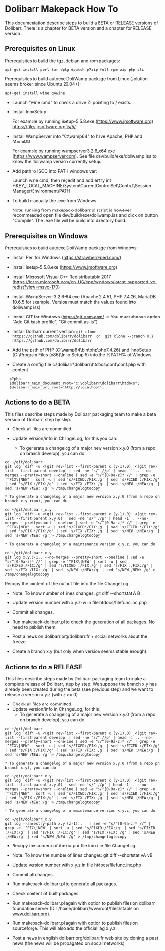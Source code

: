 # Dolibarr Makepack How To

This documentation describe steps to build a BETA or RELEASE versions of Dolibarr.
There is a chapter for BETA version and a chapter for RELEASE version.


## Prerequisites on Linux

Prerequisites to build the tgz, debian and rpm packages:

`apt-get install perl tar dpkg dpatch p7zip-full rpm zip php-cli`

Prerequisites to build autoexe DoliWamp package from Linux (solution seems broken since Ubuntu 20.04+):

`apt-get install wine q4wine`

* Launch "wine cmd" to check a drive Z: pointing to / exists.
* Install InnoSetup

  For example by running isetup-5.5.8.exe (https://www.jrsoftware.org)  https://files.jrsoftware.org/is/5/

* Install WampServer into "C:\wamp64" to have Apache, PHP and MariaDB

  For example by running wampserver3.2.6_x64.exe (https://www.wampserver.com).
See file dev/build/exe/doliwamp.iss to know the doliwamp version currently setup.

* Add path to ISCC into PATH windows var:

  Launch wine cmd, then regedit and add entry int HKEY_LOCAL_MACHINE\System\CurrentControlSet\Control\Session Manager\Environment\PATH

* To build manually the .exe from Windows

  Note: running from makepack-dolibarr.pl script is however recommended
  open file dev/build/exe/doliwamp.iss and click on button "Compile".
  The .exe file will be build into directory build.


## Prerequisites on Windows

Prerequisites to build autoexe DoliWamp package from Windows:

* Install Perl for Windows (https://strawberryperl.com/)
* Install isetup-5.5.8.exe (https://www.jrsoftware.org)
* Install Microsoft Visual C++ Redistributable 2017 (https://learn.microsoft.com/en-US/cpp/windows/latest-supported-vc-redist?view=msvc-170)
* Install WampServer-3.2.6-64.exe (Apache 2.4.51, PHP 7.4.26, MariaDB 10.6.5 for example. Version must match the values found into doliwamp.iss)
* Install GIT for Windows (https://git-scm.com/ => You must choose option "Add Git bash profile", "Git commit as-is")
* Install Dolibarr current version:
  `git clone https://github.com/dolibarr/dolibarr  or  git clone --branch X.Y https://github.com/dolibarr/dolibarr`

* Add the path of PHP (C:\wamp64\bin\php\php7.4.26) and InnoSetup (C:\Program Files (x86)\Inno Setup 5) into the %PATH% of Windows.

* Create a config file c:\dolibarr\dolibarr\htdocs\conf\conf.php with content

```
  <?php
  $dolibarr_main_document_root="c:\dolibarr\dolibarr\htdocs";
  $dolibarr_main_url_root='http://localhost';
```


## Actions to do a BETA

This files describe steps made by Dolibarr packaging team to make a beta version of Dolibarr, step by step.

* Check all files are committed.
* Update version/info in ChangeLog, for this you can:

    * To generate a changelog of a major new version x.y.0 (from a repo on branch develop), you can do

```
cd ~/git/dolibarr
git log `diff -u <(git rev-list --first-parent x.(y-1).0)  <(git rev-list --first-parent develop) | sed -ne 's/^ //p' | head -1`.. --no-merges --pretty=short --oneline | sed -e "s/^[0-9a-z]* //" | grep -e '^FIX\|NEW' | sort -u | sed 's/FIXED:/FIX:/g' | sed 's/FIXED :/FIX:/g' | sed 's/FIX :/FIX:/g' | sed 's/FIX /FIX: /g' | sed 's/NEW :/NEW:/g' | sed 's/NEW /NEW: /g' > /tmp/changelogtocopy
```

    * To generate a changelog of a major new version x.y.0 (from a repo on branch x.y repo), you can do

```
cd ~/git/dolibarr_x.y
git log `diff -u <(git rev-list --first-parent x.(y-1).0)  <(git rev-list --first-parent x.y.0) | sed -ne 's/^ //p' | head -1`.. --no-merges --pretty=short --oneline | sed -e "s/^[0-9a-z]* //" | grep -e '^FIX\|NEW' | sort -u | sed 's/FIXED:/FIX:/g' | sed 's/FIXED :/FIX:/g' | sed 's/FIX :/FIX:/g' | sed 's/FIX /FIX: /g' | sed 's/NEW :/NEW:/g' | sed 's/NEW /NEW: /g' > /tmp/changelogtocopy
```

    * To generate a changelog of a maintenance version x.y.z, you can do

```
cd ~/git/dolibarr_x.y
git log x.y.z-1.. --no-merges --pretty=short --oneline | sed -e "s/^[0-9a-z]* //" | grep -e '^FIX\|NEW' | sort -u | sed 's/FIXED:/FIX:/g' | sed 's/FIXED :/FIX:/g' | sed 's/FIX :/FIX:/g' | sed 's/FIX /FIX: /g' | sed 's/NEW :/NEW:/g' | sed 's/NEW /NEW: /g' > /tmp/changelogtocopy
```

Recopy the content of the output file into the file ChangeLog.
* Note: To know number of lines changes: git diff --shortstat A B
* Update version number with x.y.z-w in file htdocs/filefunc.inc.php
* Commit all changes.

* Run makepack-dolibarr.pl to check the generation of all packages. No need to publish them.

* Post a news on dolibarr.org/dolibarr.fr + social networks about the freeze

* Create a branch x.y (but only when version seems stable enough).


## Actions to do a RELEASE

This files describe steps made by Dolibarr packaging team to make a complete release of Dolibarr, step by step.
We suppose the branch x.y has already been created during the beta (see previous step) and we want to release a version x.y.z (with z >= 0)

* Check all files are committed.
* Update version/info in ChangeLog, for this:
    * To generate a changelog of a major new version x.y.0 (from a repo on branch develop), you can do

```
cd ~/git/dolibarr
git log `diff -u <(git rev-list --first-parent x.(y-1).0)  <(git rev-list --first-parent develop) | sed -ne 's/^ //p' | head -1`.. --no-merges --pretty=short --oneline | sed -e "s/^[0-9a-z]* //" | grep -e '^FIX\|NEW' | sort -u | sed 's/FIXED:/FIX:/g' | sed 's/FIXED :/FIX:/g' | sed 's/FIX :/FIX:/g' | sed 's/FIX /FIX: /g' | sed 's/NEW :/NEW:/g' | sed 's/NEW /NEW: /g' > /tmp/changelogtocopy
```

    * To generate a changelog of a major new version x.y.0 (from a repo pn branch x.y), you can do

```
cd ~/git/dolibarr_x.y
git log `diff -u <(git rev-list --first-parent x.(y-1).0)  <(git rev-list --first-parent x.y.0) | sed -ne 's/^ //p' | head -1`.. --no-merges --pretty=short --oneline | sed -e "s/^[0-9a-z]* //" | grep -e '^FIX\|NEW' | sort -u | sed 's/FIXED:/FIX:/g' | sed 's/FIXED :/FIX:/g' | sed 's/FIX :/FIX:/g' | sed 's/FIX /FIX: /g' | sed 's/NEW :/NEW:/g' | sed 's/NEW /NEW: /g' > /tmp/changelogtocopy
```

    * To generate a changelog of a maintenance version x.y.z, you can do

```
cd ~/git/dolibarr_x.y
git log --ancestry-path x.y.(z-1)..   | sed -e "s/^[0-9a-z]* //" | grep -e '^FIX\|NEW' | sort -u | sed 's/FIXED:/FIX:/g' | sed 's/FIXED :/FIX:/g' | sed 's/FIX :/FIX:/g' | sed 's/FIX /FIX: /g' | sed 's/NEW :/NEW:/g' | sed 's/NEW /NEW: /g' > /tmp/changelogtocopy
```

* Recopy the content of the output file into the file ChangeLog.
* Note: To know the number of lines changes: git diff --shortstat vA vB
* Update version number with x.y.z in file htdocs/filefunc.inc.php
* Commit all changes.

* Run makepack-dolibarr.pl to generate all packages.

* Check content of built packages.

* Run makepack-dolibarr.pl again with option to publish files on dolibarr foundation server (Dir /home/dolibarr/wwwroot/files/stable on www.dolibarr.org).
* Run makepack-dolibarr.pl again with option to publish files on sourceforge. This will also add the official tag x.y.z.

* Post a news in english dolibarr.org/dolibarr.fr web site by cloning a past news (the news will be propagated on social networks)
